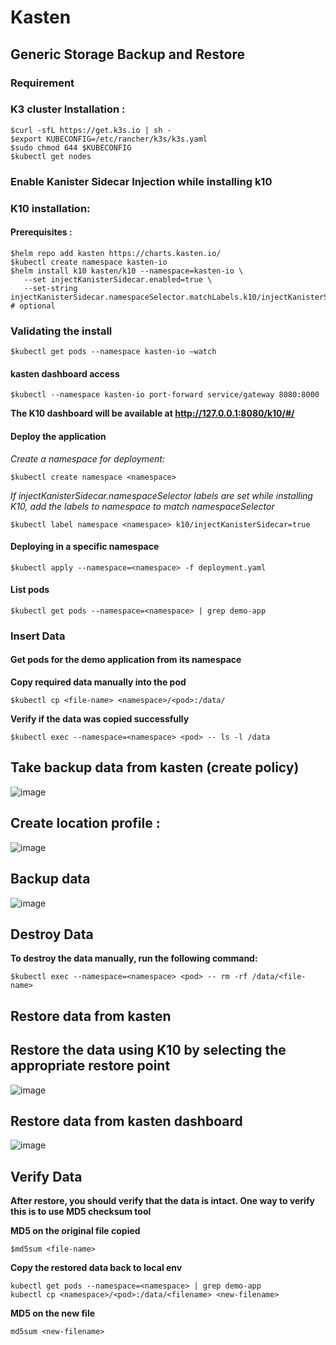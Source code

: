 # Kasten
## Generic Storage Backup and Restore
### Requirement
### K3 cluster Installation :
```
$curl -sfL https://get.k3s.io | sh -
$export KUBECONFIG=/etc/rancher/k3s/k3s.yaml
$sudo chmod 644 $KUBECONFIG 
$kubectl get nodes
```
### Enable Kanister Sidecar Injection while installing k10
### K10 installation:
#### Prerequisites :
```
$helm repo add kasten https://charts.kasten.io/
$kubectl create namespace kasten-io 
$helm install k10 kasten/k10 --namespace=kasten-io \
   --set injectKanisterSidecar.enabled=true \
   --set-string injectKanisterSidecar.namespaceSelector.matchLabels.k10/injectKanisterSidecar=true # optional
```   
 ### Validating the install
 ```
$kubectl get pods --namespace kasten-io –watch
```
#### kasten dashboard access
```
$kubectl --namespace kasten-io port-forward service/gateway 8080:8000
```
**The K10 dashboard will be available at http://127.0.0.1:8080/k10/#/**

#### Deploy the application
*Create a namespace for deployment:*
```
$kubectl create namespace <namespace>
```
*If injectKanisterSidecar.namespaceSelector labels are set while installing K10, add the labels to namespace to match namespaceSelector*
```
$kubectl label namespace <namespace> k10/injectKanisterSidecar=true
```
#### Deploying in a specific namespace
``` 
$kubectl apply --namespace=<namespace> -f deployment.yaml
```
#### List pods
```
$kubectl get pods --namespace=<namespace> | grep demo-app
```
### Insert Data

#### Get pods for the demo application from its namespace

**Copy required data manually into the pod**
```   
$kubectl cp <file-name> <namespace>/<pod>:/data/
   ```
**Verify if the data was copied successfully**
```
$kubectl exec --namespace=<namespace> <pod> -- ls -l /data
```  

 ## Take backup data from kasten (create policy)
 ![image](https://user-images.githubusercontent.com/96052107/181490958-8a44cca3-f45b-47b4-b540-820e7cf0fc13.png)
 
 
 ## Create location profile : 
 ![image](https://user-images.githubusercontent.com/96052107/181493595-7e505d17-2961-46e5-ac46-0c0832b3e883.png)
 
 ## Backup data 
![image](https://user-images.githubusercontent.com/96052107/181498005-cadaf0cb-4f76-48a3-8e22-abf7f9af94ff.png)

## Destroy Data 
**To destroy the data manually, run the following command:**
```
$kubectl exec --namespace=<namespace> <pod> -- rm -rf /data/<file-name>
```

## Restore data from kasten

## Restore the data using K10 by selecting the appropriate restore point

![image](https://user-images.githubusercontent.com/96052107/181494351-19221326-dd79-4a02-adb6-2f86937fec20.png)

## Restore data from kasten dashboard

![image](https://user-images.githubusercontent.com/96052107/181495099-c159856a-5544-4ffc-9a92-10c71d3bd866.png)

## Verify Data
**After restore, you should verify that the data is intact. One way to verify this is to use MD5 checksum tool**


**MD5 on the original file copied**
```
$md5sum <file-name>
```
**Copy the restored data back to local env**
```
kubectl get pods --namespace=<namespace> | grep demo-app
kubectl cp <namespace>/<pod>:/data/<filename> <new-filename>
```
**MD5 on the new file**
```
md5sum <new-filename>
```


